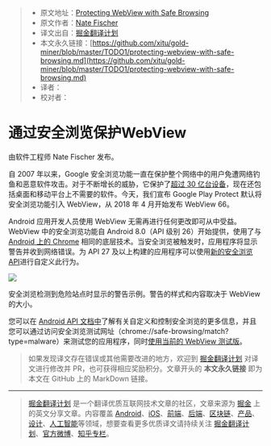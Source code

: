 > * 原文地址：[Protecting WebView with Safe Browsing](https://android-developers.googleblog.com/2018/04/protecting-webview-with-safe-browsing.html)
> * 原文作者：[Nate Fischer](https://android-developers.googleblog.com)
> * 译文出自：[掘金翻译计划](https://github.com/xitu/gold-miner)
> * 本文永久链接：[https://github.com/xitu/gold-miner/blob/master/TODO1/protecting-webview-with-safe-browsing.md](https://github.com/xitu/gold-miner/blob/master/TODO1/protecting-webview-with-safe-browsing.md)
> * 译者：
> * 校对者：

# 通过安全浏览保护WebView

由软件工程师 Nate Fischer 发布。

自 2007 年以来，Google 安全浏览功能一直在保护整个网络中的用户免遭网络钓鱼和恶意软件攻击。对于不断增长的威胁，它保护了[超过 30 亿台设备](https://www.blog.google/topics/safety-security/safe-browsing-protecting-more-3-billion-devices-worldwide-automatically/)，现在还包括桌面和移动平台上不需要的软件。今天，我们宣布 Google Play Protect 默认将安全浏览功能引入 WebView，从 2018 年 4 月开始发布 WebView 66。

Android 应用开发人员使用 WebView 无需再进行任何更改即可从中受益。WebView 中的安全浏览功能自 Android 8.0（API 级别 26）开始提供，使用了与 [Android 上的 Chrome](https://security.googleblog.com/2015/12/protecting-hundreds-of-millions-more.html) 相同的底层技术。当安全浏览被触发时，应用程序将显示警告并收到网络错误。为 API 27 及以上构建的应用程序可以使用[新的安全浏览API](https://developer.android.com/reference/android/webkit/WebView.html)进行自定义此行为。

[![](https://1.bp.blogspot.com/-dD8ce8s6-Cs/WtToFfrvoSI/AAAAAAAAFOQ/Khc-FV9MuREKm_35uecATVbJILv45PzVgCLcBGAs/s1600/unnamed%2B%25281%2529.png)](https://1.bp.blogspot.com/-dD8ce8s6-Cs/WtToFfrvoSI/AAAAAAAAFOQ/Khc-FV9MuREKm_35uecATVbJILv45PzVgCLcBGAs/s1600/unnamed%2B%25281%2529.png)

安全浏览检测到危险站点时显示的警告示例。警告的样式和内容取决于 WebView 的大小。

您可以在 [Android API 文档中](https://developer.android.com/reference/android/webkit/WebView.html)了解有关自定义和控制安全浏览的更多信息，并且您可以通过访问安全浏览测试网址（chrome://safe-browsing/match?type=malware）来测试您的应用程序，同时[使用当前的 WebView 测试版](https://www.chromium.org/developers/androidwebview/android-webview-beta)。


> 如果发现译文存在错误或其他需要改进的地方，欢迎到 [掘金翻译计划](https://github.com/xitu/gold-miner) 对译文进行修改并 PR，也可获得相应奖励积分。文章开头的 **本文永久链接** 即为本文在 GitHub 上的 MarkDown 链接。


---

> [掘金翻译计划](https://github.com/xitu/gold-miner) 是一个翻译优质互联网技术文章的社区，文章来源为 [掘金](https://juejin.im) 上的英文分享文章。内容覆盖 [Android](https://github.com/xitu/gold-miner#android)、[iOS](https://github.com/xitu/gold-miner#ios)、[前端](https://github.com/xitu/gold-miner#前端)、[后端](https://github.com/xitu/gold-miner#后端)、[区块链](https://github.com/xitu/gold-miner#区块链)、[产品](https://github.com/xitu/gold-miner#产品)、[设计](https://github.com/xitu/gold-miner#设计)、[人工智能](https://github.com/xitu/gold-miner#人工智能)等领域，想要查看更多优质译文请持续关注 [掘金翻译计划](https://github.com/xitu/gold-miner)、[官方微博](http://weibo.com/juejinfanyi)、[知乎专栏](https://zhuanlan.zhihu.com/juejinfanyi)。
